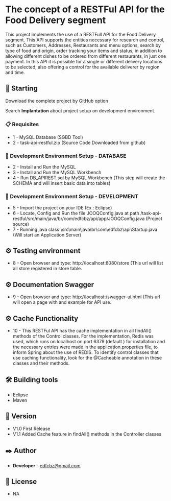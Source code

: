 # The concept of a RESTFul API for the Food Delivery segment

This project implements the use of a RESTFull API for the Food Delivery segment. This API supports the entities necessary for research and control, such as Customers, Addresses, Restaurants and menu options, search by type of food and origin, order tracking your items and status, in addition to allowing different dishes to be ordered from different restaurants, in just one payment. In this API it is possible for a single or different delivery locations to be selected, also offering a control for the available deliverer by region and time.

## 🚀 Starting

Download the complete project by GitHub option

Search **Implantation** about project setup on development environment.

### 📋 Requisites

* 1 - MySQL Database (SGBD Tool)
* 2 - task-api-restful.zip (Source Code Downloaded from github) 

### 🔧 Development Environment Setup - DATABASE

* 2 - Install and Run the MySQL 
* 3 - Install and Run the MySQL Workbench
* 4 - Run DB_APIREST.sql by MySQL Workbench (This step will create the SCHEMA and will insert basic data into tables) 

### 🔧 Development Environment Setup - DEVELOPMENT

* 5 - Import the project on your IDE (Ex.: Eclipse)
* 6 - Locate, Config and Run the file JOOQConfig.java at path /task-api-restful/src/main/java/br/com/edfcbz/api/app/JOOQConfig.java (Project source)
* 7 - Running java class \src\main\java\br\com\edfcbz\api\Startup.java (Will start an Application Server)

## ⚙️ Testing environment
* 8 - Open browser and type: http://localhost:8080/store (This url will list all store registered in store table.

## ⚙️ Documentation Swagger
* 9 - Open browser and type: http://localhost:/swagger-ui.html (This url will open a page with and example for API use.

## ⚙️ Cache Functionality
* 10 - This RESTFul API has the cache implementation in all findAll() methods of the Control classes. For the implementation, Redis was used, which runs on localhost on port 6379 (default ) for installation and the necessary entries were made in the application.properties file, to inform Spring about the use of REDIS. To identify control classes that use caching functionality, look for the @Cacheable annotation in these classes and their methods.

## 🛠️ Building tools

* Eclipse
* Maven

## 📌 Version

* V1.0 First Release
* V1.1 Added Cache feature in findAll() methods in the Controller classes

## ✒️ Author

* **Developer** - edfcbz@gmail.com

## 📄 License

* NA
